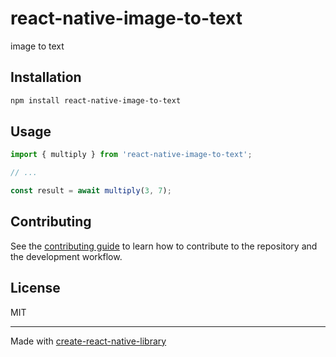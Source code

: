 # react-native-image-to-text

image to text

## Installation

```sh
npm install react-native-image-to-text
```

## Usage

```js
import { multiply } from 'react-native-image-to-text';

// ...

const result = await multiply(3, 7);
```

## Contributing

See the [contributing guide](CONTRIBUTING.md) to learn how to contribute to the repository and the development workflow.

## License

MIT

---

Made with [create-react-native-library](https://github.com/callstack/react-native-builder-bob)
